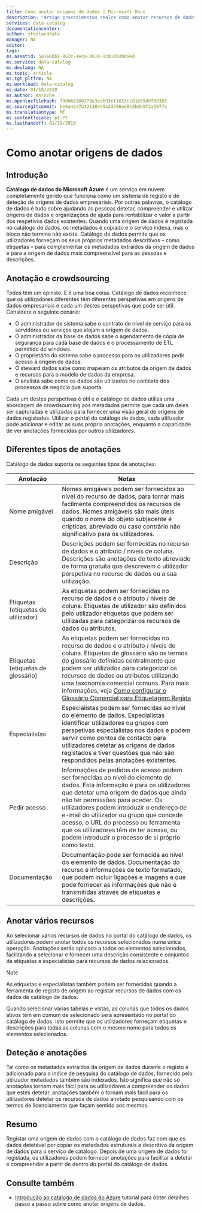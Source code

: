 ```yaml
---
title: Como anotar origens de dados | Microsoft Docs
description: "Artigo procedimentos realce como anotar recursos de dados no catálogo de dados do Azure, incluindo nomes amigáveis, etiquetas, descrições e especialistas."
services: data-catalog
documentationcenter: 
author: steelanddata
manager: NA
editor: 
tags: 
ms.assetid: 5a7e6bb2-863c-4eca-b614-1c814920d9ed
ms.service: data-catalog
ms.devlang: NA
ms.topic: article
ms.tgt_pltfrm: NA
ms.workload: data-catalog
ms.date: 01/18/2018
ms.author: maroche
ms.openlocfilehash: f9dd68380773e3cdb93cf1033ccd1b55d9f69305
ms.sourcegitcommit: be9a42d7b321304d9a33786ed8e2b9b972a5977e
ms.translationtype: MT
ms.contentlocale: pt-PT
ms.lasthandoff: 01/19/2018
---
```

# <a name="how-to-annotate-data-sources"></a>Como anotar origens de dados
## <a name="introduction"></a>Introdução
**Catálogo de dados do Microsoft Azure** é um serviço em nuvem completamente gerido que funciona como um sistema de registo e de deteção de origens de dados empresariais. Por outras palavras, o catálogo de dados é tudo sobre ajudando as pessoas detetar, compreender e utilizar origens de dados e organizações de ajuda para rentabilizar o valor a partir dos respetivos dados existentes. Quando uma origem de dados é registada no catálogo de dados, os metadados é copiado e o serviço indexa, mas o bloco não termina não existe. Catálogo de dados permite que os utilizadores forneçam os seus próprios metadados descritivos – como etiquetas – para complementar os metadados extraídos da origem de dados e para a origem de dados mais compreensível para as pessoas e descrições.

## <a name="annotation-and-crowdsourcing"></a>Anotação e crowdsourcing
Todos têm um opinião. E é uma boa coisa.
Catálogo de dados reconhece que os utilizadores diferentes têm diferentes perspetivas em origens de dados empresariais e cada um destes perspetivas que pode ser útil. Considere o seguinte cenário:

* O administrador de sistema sabe o contrato de nível de serviço para os servidores ou serviços que alojam a origem de dados.
* O administrador da base de dados sabe o agendamento de cópia de segurança para cada base de dados e o processamento de ETL permitido do windows.
* O proprietário do sistema sabe o processo para os utilizadores pedir acesso à origem de dados.
* O steward dados sabe como mapeiam os atributos da origem de dados e recursos para o modelo de dados da empresa.
* O analista sabe como os dados são utilizados no contexto dos processos de negócio que suporta.

Cada um destes perspetivas é útil e o catálogo de dados utiliza uma abordagem de crowdsourcing aos metadados permite que cada um deles ser capturadas e utilizadas para fornecer uma visão geral de origens de dados registados. Utilizar o portal do catálogo de dados, cada utilizador pode adicionar e editar as suas própria anotações, enquanto a capacidade de ver anotações fornecidas por outros utilizadores.

## <a name="different-types-of-annotations"></a>Diferentes tipos de anotações
Catálogo de dados suporta os seguintes tipos de anotações:

| Anotação | Notas |
| --- | --- |
| Nome amigável |Nomes amigáveis podem ser fornecidos ao nível do recurso de dados, para tornar mais facilmente compreendidos os recursos de dados. Nomes amigáveis são mais úteis quando o nome do objeto subjacente é crípticas, abreviado ou caso contrário não significativo para os utilizadores. |
| Descrição |Descrições podem ser fornecidas no recurso de dados e o atributo / níveis de coluna. Descrições são anotações de texto abreviado de forma gratuita que descrevem o utilizador perspetiva no recurso de dados ou a sua utilização. |
| Etiquetas (etiquetas de utilizador) |As etiquetas podem ser fornecidas no recurso de dados e o atributo / níveis de coluna. Etiquetas de utilizador são definidos pelo utilizador etiquetas que podem ser utilizadas para categorizar os recursos de dados ou atributos. |
| Etiquetas (etiquetas de glossário) |As etiquetas podem ser fornecidas no recurso de dados e o atributo / níveis de coluna. Etiquetas de glossário são os termos do glossário definidas centralmente que podem ser utilizados para categorizar os recursos de dados ou atributos utilizando uma taxonomia comercial comuns. Para mais informações, veja [Como configurar o Glossário Comercial para Etiquetagem Regida](data-catalog-how-to-business-glossary.md) |
| Especialistas |Especialistas podem ser fornecidas ao nível do elemento de dados. Especialistas identificar utilizadores ou grupos com perspetivas especialistas nos dados e podem servir como pontos de contacto para utilizadores detetar as origens de dados registados e tiver questões que não são respondidos pelas anotações existentes. |
| Pedir acesso |Informações de pedidos de acesso podem ser fornecidas ao nível do elemento de dados. Esta informação é para os utilizadores que detetar uma origem de dados que ainda não ter permissões para aceder. Os utilizadores podem introduzir o endereço de e-mail do utilizador ou grupo que concede acesso, o URL do processo ou ferramenta que os utilizadores têm de ter acesso, ou podem introduzir o processo de si próprio como texto. |
| Documentação |Documentação pode ser fornecida ao nível do elemento de dados. Documentação do recurso é informações de texto formatado, que podem incluir ligações e imagens e que pode fornecer as informações que não é transmitidas através de etiquetas e descrições. |

## <a name="annotating-multiple-assets"></a>Anotar vários recursos
Ao selecionar vários recursos de dados no portal do catálogo de dados, os utilizadores podem anotar todos os recursos selecionados numa única operação. Anotações serão aplicada a todos os elementos selecionados, facilitando a selecionar e fornecer uma descrição consistente e conjuntos de etiquetas e especialistas para recursos de dados relacionados.

> [!NOTE]
> As etiquetas e especialistas também podem ser fornecidas quando a ferramenta de registo de origem ao registar recursos de dados com os dados de catálogo de dados.
>
>

Quando selecionar várias tabelas e vistas, as colunas que todos os dados ativos têm em comum de selecionado será apresentado no portal do catálogo de dados. Isto permite que os utilizadores forneçam etiquetas e descrições para todas as colunas com o mesmo nome para todos os elementos selecionados.

## <a name="annotations-and-discovery"></a>Deteção e anotações
Tal como os metadados extraídos da origem de dados durante o registo é adicionado para o índice de pesquisa do catálogo de dados, fornecido pelo utilizador metadados também são indexados. Isto significa que não só anotações tornam mais fácil para os utilizadores a compreender os dados que estes detetar, anotações também o tornam mais fácil para os utilizadores detetar os recursos de dados anotado pesquisando com os termos de licenciamento que façam sentido aos mesmos.

## <a name="summary"></a>Resumo
Registar uma origem de dados com o catálogo de dados faz com que os dados detetável por copiar os metadados estruturais e descritivo da origem de dados para o serviço de catálogo. Depois de uma origem de dados foi registada, os utilizadores podem fornecer anotações para facilitar a detetar e compreender a partir de dentro do portal do catálogo de dados.

## <a name="see-also"></a>Consulte também
* [Introdução ao catálogo de dados do Azure](data-catalog-get-started.md) tutorial para obter detalhes passo a passo sobre como anotar origens de dados.
